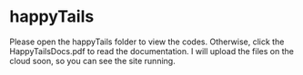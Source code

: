 # happyTails
Please open the happyTails folder to view the codes.
Otherwise, click the HappyTailsDocs.pdf to read the documentation.
I will upload the files on the cloud soon, so you can see the site running.
